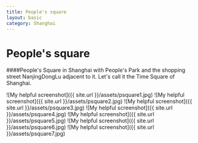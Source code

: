 ```yaml
---
title: People's square
layout: basic
category: Shanghai
---
```



People's square
===============

####People's Square in Shanghai with People's Park and the shopping street NanjingDongLu adjacent to it. Let's call it the Time Square of Shanghai.

![My helpful screenshot]({{ site.url }}/assets/psquare1.jpg)
![My helpful screenshot]({{ site.url }}/assets/psquare2.jpg)
![My helpful screenshot]({{ site.url }}/assets/psquare3.jpg)
![My helpful screenshot]({{ site.url }}/assets/psquare4.jpg)
![My helpful screenshot]({{ site.url }}/assets/psquare5.jpg)
![My helpful screenshot]({{ site.url }}/assets/psquare6.jpg)
![My helpful screenshot]({{ site.url }}/assets/psquare7.jpg)


